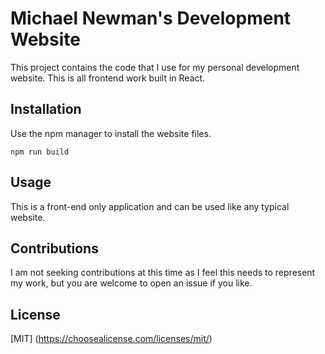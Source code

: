 # Michael Newman's Development Website

This project contains the code that I use for my personal development website. This is all frontend work built in React.

## Installation

Use the npm manager to install the website files.
```
npm run build
```

## Usage
This is a front-end only application and can be used like any typical website.

## Contributions
I am not seeking contributions at this time as I feel this needs to represent my work, but you are welcome to open an issue if you like.

## License
[MIT] (https://choosealicense.com/licenses/mit/)